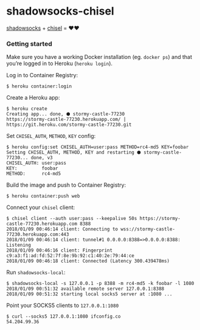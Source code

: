 shadowsocks-chisel
==================

[shadowsocks](https://github.com/shadowsocks/shadowsocks-go) + [chisel](https://github.com/jpillora/chisel) = ❤❤

### Getting started

Make sure you have a working Docker installation (eg. `docker ps`) and that you’re logged in to Heroku (`heroku login`).

Log in to Container Registry:

```
$ heroku container:login
```

Create a Heroku app:

```
$ heroku create
Creating app... done, ⬢ stormy-castle-77230
https://stormy-castle-77230.herokuapp.com/ | https://git.heroku.com/stormy-castle-77230.git
```

Set `CHISEL_AUTH`, `METHOD`, `KEY` config:

```
$ heroku config:set CHISEL_AUTH=user:pass METHOD=rc4-md5 KEY=foobar
Setting CHISEL_AUTH, METHOD, KEY and restarting ⬢ stormy-castle-77230... done, v3
CHISEL_AUTH: user:pass
KEY:         foobar
METHOD:      rc4-md5
```

Build the image and push to Container Registry:

```
$ heroku container:push web
```

Connect your `chisel` client:

```
$ chisel client --auth user:pass --keepalive 50s https://stormy-castle-77230.herokuapp.com 8388
2018/01/09 00:46:14 client: Connecting to wss://stormy-castle-77230.herokuapp.com:443
2018/01/09 00:46:14 client: tunnel#1 0.0.0.0:8388=>0.0.0.0:8388: Listening
2018/01/09 00:46:16 client: Fingerprint c9:a3:f1:ad:fd:52:7f:8e:9b:92:c1:40:2e:79:44:ce
2018/01/09 00:46:18 client: Connected (Latency 300.439478ms)
```

Run `shadowsocks-local`:

```
$ shadowsocks-local -s 127.0.0.1 -p 8388 -m rc4-md5 -k foobar -l 1080
2018/01/09 00:51:32 available remote server 127.0.0.1:8388
2018/01/09 00:51:32 starting local socks5 server at :1080 ...
```

Point your SOCKS5 clients to `127.0.0.1:1080`

```
$ curl --socks5 127.0.0.1:1080 ifconfig.co
54.204.99.36
```

